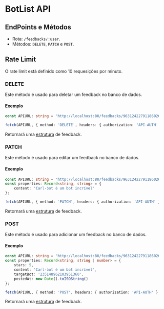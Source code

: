 # BotList API

## EndPoints e Métodos

- Rota: `/feedbacks/:user`.
- Métodos: `DELETE`, `PATCH` e `POST`.

## Rate Limit

O rate limit está definido como 10 requesições por minuto.

### DELETE

Este método é usado para deletar um feedback no banco de dados.

#### Exemplo

```ts
const APIURL: string = 'http://localhost:80/feedbacks/963124227911860264';

fetch(APIURL, { method: 'DELETE', headers: { authorization: 'API-AUTH' } });
```

Retornará uma [estrutura](https://github.com/Simo-Workspace/Botlist-Api/blob/main/src/typings/index.d.ts#L7) de feedback.

### PATCH

Este método é usado para editar um feedback no banco de dados.

#### Exemplo

```ts
const APIURL: string = 'http://localhost:80/feedbacks/963124227911860264';
const properties: Record<string, string> = {
    content: 'Carl-bot é um bot incrível'
};

fetch(APIURL, { method: 'PATCH', headers: { authorization: 'API-AUTH' }, body: JSON.stringify(properties) });
```

Retornará uma [estrutura](https://github.com/Simo-Workspace/Botlist-Api/blob/main/src/typings/index.d.ts#L7) de feedback.

### POST

Este método é usado para adicionar um feedback no banco de dados.

#### Exemplo

```ts
const APIURL: string = 'http://localhost:80/feedbacks/963124227911860264';
const properties: Record<string, string | number> = {
    stars: 5,
    content: 'Carl-bot é um bot incrível',
    targetBot: '235148962103951360',
    postedAt: new Date().toISOString()
};

fetch(APIURL, { method: 'POST', headers: { authorization: 'API-AUTH' }, body: JSON.stringify(properties) });
```

Retornará uma [estrutura](https://github.com/Simo-Workspace/Botlist-Api/blob/main/src/typings/index.d.ts#L7) de feedback.